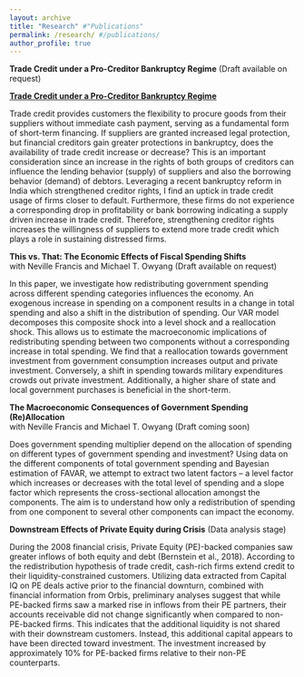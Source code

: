 ```yaml
---
layout: archive
title: "Research" #"Publications"
permalink: /research/ #/publications/
author_profile: true
---
```


__Trade Credit under a Pro-Creditor Bankruptcy Regime__ (Draft available on request)

[**Trade Credit under a Pro-Creditor Bankruptcy Regime**](https://krthakkar.github.io/files/CV_Khushboo.pdf)

Trade credit provides customers the flexibility to procure goods from their suppliers without immediate cash payment, serving as a fundamental form of short-term financing. If suppliers are granted increased legal protection, but financial creditors gain greater protections in bankruptcy, does the availability of trade credit increase or decrease? This is an important consideration since an increase in the rights of both groups of creditors can influence the lending behavior (supply) of suppliers and also the borrowing behavior (demand) of debtors. Leveraging a recent bankruptcy reform in India which strengthened creditor rights, I find an uptick in trade credit usage of firms closer to default. Furthermore, these firms do not experience a corresponding drop in profitability or bank borrowing indicating a supply driven increase in trade credit. Therefore, strengthening creditor rights increases the willingness of suppliers to extend more trade credit which plays a role in sustaining distressed firms.

__This vs. That: The Economic Effects of Fiscal Spending Shifts__  
with Neville Francis and Michael T. Owyang (Draft available on request)

In this paper, we investigate how redistributing government spending across different spending categories influences the economy. An exogenous increase in spending on a component results in a change in total spending and also a shift in the distribution of spending. Our VAR model decomposes this composite shock into a level shock and a reallocation shock. This allows us to estimate the macroeconomic implications of redistributing spending between two components without a corresponding increase in total spending. We find that a reallocation towards government investment from government consumption increases output and private investment. Conversely, a shift in spending towards military expenditures crowds out private investment. Additionally, a higher share of state and local government purchases is beneficial in the short-term.

__The Macroeconomic Consequences of Government Spending (Re)Allocation__ <br>
with Neville Francis and Michael T. Owyang (Draft coming soon)

Does government spending multiplier depend on the allocation of spending on different types of government spending and investment? Using data on the different components of total government spending and Bayesian estimation of FAVAR, we attempt to extract two latent factors – a level factor which increases or decreases with the total level of spending and a slope factor which represents the cross-sectional allocation amongst the components. The aim is to understand how only a redistribution of spending from one component to several other components can impact the economy.  

__Downstream Effects of Private Equity during Crisis__ (Data analysis stage)

During the 2008 financial crisis, Private Equity (PE)-backed companies saw greater inflows of both equity and debt (Bernstein et al., 2018). According to the redistribution hypothesis of trade credit, cash-rich firms extend credit to their liquidity-constrained customers. Utilizing data extracted from Capital IQ on PE deals active prior to the financial downturn, combined with financial information from Orbis, preliminary analyses suggest that while PE-backed firms saw a marked rise in inflows from their PE partners, their accounts receivable did not change significantly when compared to non-PE-backed firms. This indicates that the additional liquidity is not shared with their downstream customers. Instead, this additional capital appears to have been directed toward investment. The investment increased by approximately 10% for PE-backed firms relative to their non-PE counterparts.
